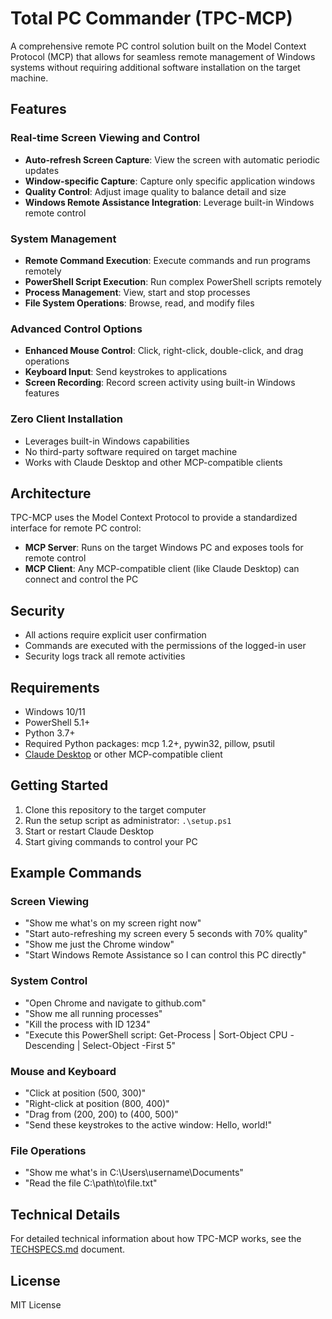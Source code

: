 # Total PC Commander (TPC-MCP)

A comprehensive remote PC control solution built on the Model Context Protocol (MCP) that allows for seamless remote management of Windows systems without requiring additional software installation on the target machine.

## Features

### Real-time Screen Viewing and Control

- **Auto-refresh Screen Capture**: View the screen with automatic periodic updates
- **Window-specific Capture**: Capture only specific application windows
- **Quality Control**: Adjust image quality to balance detail and size
- **Windows Remote Assistance Integration**: Leverage built-in Windows remote control

### System Management

- **Remote Command Execution**: Execute commands and run programs remotely
- **PowerShell Script Execution**: Run complex PowerShell scripts remotely
- **Process Management**: View, start and stop processes
- **File System Operations**: Browse, read, and modify files

### Advanced Control Options

- **Enhanced Mouse Control**: Click, right-click, double-click, and drag operations
- **Keyboard Input**: Send keystrokes to applications
- **Screen Recording**: Record screen activity using built-in Windows features

### Zero Client Installation

- Leverages built-in Windows capabilities
- No third-party software required on target machine
- Works with Claude Desktop and other MCP-compatible clients

## Architecture

TPC-MCP uses the Model Context Protocol to provide a standardized interface for remote PC control:

- **MCP Server**: Runs on the target Windows PC and exposes tools for remote control
- **MCP Client**: Any MCP-compatible client (like Claude Desktop) can connect and control the PC

## Security

- All actions require explicit user confirmation
- Commands are executed with the permissions of the logged-in user
- Security logs track all remote activities

## Requirements

- Windows 10/11
- PowerShell 5.1+
- Python 3.7+
- Required Python packages: mcp 1.2+, pywin32, pillow, psutil
- [Claude Desktop](https://claude.ai/download) or other MCP-compatible client

## Getting Started

1. Clone this repository to the target computer
2. Run the setup script as administrator: `.\setup.ps1`
3. Start or restart Claude Desktop
4. Start giving commands to control your PC

## Example Commands

### Screen Viewing
- "Show me what's on my screen right now"
- "Start auto-refreshing my screen every 5 seconds with 70% quality"
- "Show me just the Chrome window"
- "Start Windows Remote Assistance so I can control this PC directly"

### System Control
- "Open Chrome and navigate to github.com"
- "Show me all running processes"
- "Kill the process with ID 1234"
- "Execute this PowerShell script: Get-Process | Sort-Object CPU -Descending | Select-Object -First 5"

### Mouse and Keyboard
- "Click at position (500, 300)"
- "Right-click at position (800, 400)"
- "Drag from (200, 200) to (400, 500)"
- "Send these keystrokes to the active window: Hello, world!"

### File Operations
- "Show me what's in C:\\Users\\username\\Documents"
- "Read the file C:\\path\\to\\file.txt"

## Technical Details

For detailed technical information about how TPC-MCP works, see the [TECHSPECS.md](TECHSPECS.md) document.

## License

MIT License
